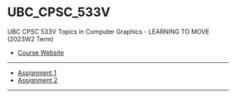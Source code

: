 # UBC_CPSC_533V

UBC CPSC 533V Topics in Computer Graphics - LEARNING TO MOVE (2023W2 Term)

- [Course Website](https://www.cs.ubc.ca/~van/cpsc533V/index.html?)

---

- [Assignment 1](./Assignment_1/)
- [Assignment 2](./Assignment_2/)

---
